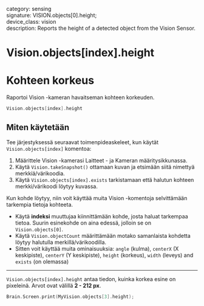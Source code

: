 category: sensing  
signature: VISION.objects[0].height;  
device_class: vision  
description: Reports the height of a detected object from the Vision Sensor.

# Vision.objects[index].height

# Kohteen korkeus

Raportoi Vision -kameran havaitseman kohteen korkeuden.


```cpp
Vision.objects[index].height
```

## Miten käytetään

Tee järjestyksessä seuraavat toimenpideaskeleet, kun käytät `Vision.objects[index]` komentoa:

1. Määrittele Vision -kamerasi Laitteet - ja Kameran määritysikkunassa.
2. Käytä `Vision.takeSnapshot()` ottamaan kuvan ja etsimään siitä nimettyä merkkiä/värikoodia.
3. Käytä `Vision.objects[index].exists` tarkistamaan että halutun kohteen merkki/värikoodi löytyy kuvassa. 

Kun kohde löytyy, niin voit käyttää muita Vision -komentoja selvittämään tarkempia tietoja kohteeta. 

* Käytä **indeksi** muuttujaa kiinnittämään kohde, josta haluat tarkempaa tietoa. Suurin esinekohde on aina edessä, jolloin se on  `Vision.objects[0]`.
* Käytä `Vision.objectCount` määrittämään motako samanlaista kohdetta löytyy halutulla merkillä/värikoodilla.
* Sitten voit käyttää muita ominaisuuksia: `angle` (kulma), `centerX` (X keskipiste), `centerY` (Y keskipiste), `height` (korkeus), `width` (leveys) and `exists` (on olemassa)

---

`Vision.objects[index].height` antaa tiedon, kuinka korkea esine on pixeleinä. Arvot ovat välillä **2 - 212 px**.

```cpp
Brain.Screen.print(MyVision.objects[3].height);
```

<advanced>
</advanced>